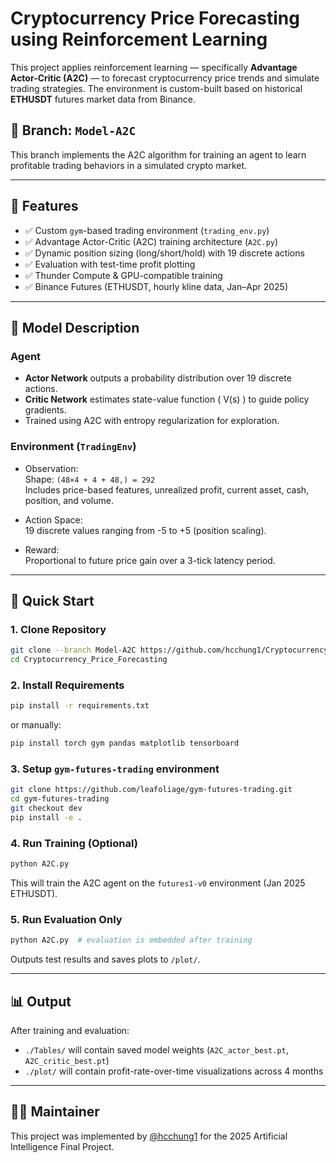 # Cryptocurrency Price Forecasting using Reinforcement Learning

This project applies reinforcement learning — specifically **Advantage Actor-Critic (A2C)** — to forecast cryptocurrency price trends and simulate trading strategies. The environment is custom-built based on historical **ETHUSDT** futures market data from Binance.

## 📁 Branch: `Model-A2C`
This branch implements the A2C algorithm for training an agent to learn profitable trading behaviors in a simulated crypto market.

---

## 📌 Features

- ✅ Custom `gym`-based trading environment (`trading_env.py`)
- ✅ Advantage Actor-Critic (A2C) training architecture (`A2C.py`)
- ✅ Dynamic position sizing (long/short/hold) with 19 discrete actions
- ✅ Evaluation with test-time profit plotting
- ✅ Thunder Compute & GPU-compatible training
- ✅ Binance Futures (ETHUSDT, hourly kline data, Jan–Apr 2025)

---

## 🧠 Model Description

### Agent
- **Actor Network** outputs a probability distribution over 19 discrete actions.
- **Critic Network** estimates state-value function \( V(s) \) to guide policy gradients.
- Trained using A2C with entropy regularization for exploration.

### Environment (`TradingEnv`)
- Observation:  
  Shape: `(48×4 + 4 + 48,) = 292`  
  Includes price-based features, unrealized profit, current asset, cash, position, and volume.

- Action Space:  
  19 discrete values ranging from -5 to +5 (position scaling).

- Reward:  
  Proportional to future price gain over a 3-tick latency period.

---

## 🚀 Quick Start

### 1. Clone Repository

```bash
git clone --branch Model-A2C https://github.com/hcchung1/Cryptocurrency_Price_Forecasting.git
cd Cryptocurrency_Price_Forecasting
````

### 2. Install Requirements

```bash
pip install -r requirements.txt
```

or manually:

```bash
pip install torch gym pandas matplotlib tensorboard
```

### 3. Setup `gym-futures-trading` environment

```bash
git clone https://github.com/leafoliage/gym-futures-trading.git
cd gym-futures-trading
git checkout dev
pip install -e .
```

### 4. Run Training (Optional)

```bash
python A2C.py
```

This will train the A2C agent on the `futures1-v0` environment (Jan 2025 ETHUSDT).

### 5. Run Evaluation Only

```bash
python A2C.py  # evaluation is embedded after training
```

Outputs test results and saves plots to `/plot/`.

---

## 📊 Output

After training and evaluation:

* `./Tables/` will contain saved model weights (`A2C_actor_best.pt`, `A2C_critic_best.pt`)
* `./plot/` will contain profit-rate-over-time visualizations across 4 months

---

## 👨‍💻 Maintainer

This project was implemented by [@hcchung1](https://github.com/hcchung1) for the 2025 Artificial Intelligence Final Project.
